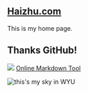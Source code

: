 [Haizhu.com](http://future521.com)
--------------

This is my home page.

Thanks GitHub!
--------------

![](http://ww1.sinaimg.cn/mw690/6ee3e8b3tw1e9pr98m0rlj201c01cgld.jpg)
[Online Markdown Tool](http://www.zybuluo.com/mdeditor)  

![this's my sky in WYU](/blog/img/2014040601.jpg)




